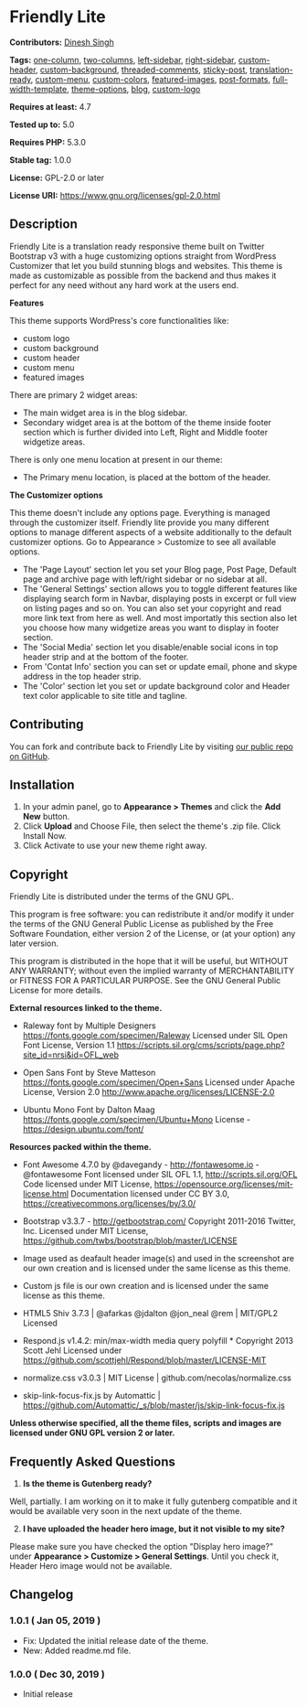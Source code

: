 ﻿# Friendly Lite #

**Contributors:** [Dinesh Singh](https://profiles.wordpress.org/dinesh1985singh/)

**Tags:** [one-column](https://wordpress.org/themes/tags/one-column/), [two-columns](https://wordpress.org/themes/tags/two-columns/), [left-sidebar](https://wordpress.org/themes/tags/left-sidebar/), [right-sidebar](https://wordpress.org/themes/tags/right-sidebar/), [custom-header](https://wordpress.org/themes/tags/custom-header/), [custom-background](https://wordpress.org/themes/tags/custom-background/), [threaded-comments](https://wordpress.org/themes/tags/threaded-comments/), [sticky-post](https://wordpress.org/themes/tags/sticky-post/), [translation-ready](https://wordpress.org/themes/tags/translation-ready/), [custom-menu](https://wordpress.org/themes/tags/custom-menu/), [custom-colors](https://wordpress.org/themes/tags/custom-colors/), [featured-images](https://wordpress.org/themes/tags/featured-images/), [post-formats](https://wordpress.org/themes/tags/post-formats/), [full-width-template](https://wordpress.org/themes/tags/full-width-template/), [theme-options](https://wordpress.org/themes/tags/theme-options/), [blog](https://wordpress.org/themes/tags/blog/), [custom-logo](https://wordpress.org/themes/tags/custom-logo/)

**Requires at least:** 4.7

**Tested up to:**      5.0

**Requires PHP:**      5.3.0

**Stable tag:**        1.0.0

**License:**           GPL-2.0 or later

**License URI:**       https://www.gnu.org/licenses/gpl-2.0.html


## Description ##

Friendly Lite is a translation ready responsive theme built on Twitter Bootstrap v3 with a huge customizing options straight from WordPress Customizer that let you build stunning blogs and websites. This theme is made as customizable as possible from the backend and thus makes it perfect for any need without any hard work at the users end. 

**Features**

This theme supports WordPress's core functionalities like:

 - custom logo 
 - custom background
 - custom header
 - custom menu
 - featured images

There are primary 2 widget areas:

 - The main widget area is in the blog sidebar.
 - Secondary widget area is at the bottom of the theme inside footer section which is further divided into Left, Right and Middle footer widgetize areas. 

There is only one menu location at present in our theme:

- The Primary menu location, is placed at the bottom of the header.

**The Customizer options**

This theme doesn't include any options page. Everything is managed through the customizer itself. Friendly lite provide you many different options to manage different aspects of a website additionally to the default customizer options. Go to Appearance > Customize to see all available options.
 - The 'Page Layout' section let you set your Blog page, Post Page, Default page and archive page with left/right sidebar or no sidebar at all.
 - The 'General Settings' section allows you to toggle different features like displaying search form in Navbar, displaying posts in excerpt or full view on listing pages and so on. You can also set your copyright and read more link text from here as well. And most importatly this section also let you choose how many widgetize areas you want to display in footer section.
 - The 'Social Media' section let you disable/enable social icons in top header strip and at the bottom of the footer.
 - From 'Contat Info' section you can set or update email, phone and skype address in the top header strip.
 - The 'Color' section let you set or update background color and Header text color applicable to site title and tagline.

## Contributing ##

You can fork and contribute back to Friendly Lite by visiting [our public repo on GitHub](https://github.com/dinesh1985singh/friendly-lite).

## Installation ##

1. In your admin panel, go to **Appearance > Themes** and click the **Add New** button.
2. Click **Upload** and Choose File, then select the theme's .zip file. Click Install Now.
3. Click Activate to use your new theme right away.

## Copyright ##

Friendly Lite is distributed under the terms of the GNU GPL.

This program is free software: you can redistribute it and/or modify
it under the terms of the GNU General Public License as published by
the Free Software Foundation, either version 2 of the License, or
(at your option) any later version.

This program is distributed in the hope that it will be useful,
but WITHOUT ANY WARRANTY; without even the implied warranty of
MERCHANTABILITY or FITNESS FOR A PARTICULAR PURPOSE. See the
GNU General Public License for more details.

**External resources linked to the theme.**
 
* Raleway font by Multiple Designers https://fonts.google.com/specimen/Raleway
  Licensed under SIL Open Font License, Version 1.1 https://scripts.sil.org/cms/scripts/page.php?site_id=nrsi&id=OFL_web

* Open Sans Font by Steve Matteson https://fonts.google.com/specimen/Open+Sans 
  Licensed under Apache License, Version 2.0 http://www.apache.org/licenses/LICENSE-2.0

* Ubuntu Mono Font by Dalton Maag https://fonts.google.com/specimen/Ubuntu+Mono
  License - https://design.ubuntu.com/font/

**Resources packed within the theme.**

* Font Awesome 4.7.0 by @davegandy - http://fontawesome.io - @fontawesome
  Font licensed under SIL OFL 1.1, http://scripts.sil.org/OFL
  Code licensed under MIT License, https://opensource.org/licenses/mit-license.html
  Documentation licensed under CC BY 3.0, https://creativecommons.org/licenses/by/3.0/

* Bootstrap v3.3.7 - http://getbootstrap.com/
  Copyright 2011-2016 Twitter, Inc. 
  Licensed under MIT License, https://github.com/twbs/bootstrap/blob/master/LICENSE

* Image used as deafault header image(s) and used in the screenshot are our own creation and is licensed under the same license as this theme.
* Custom js file is our own creation and is licensed under the same license as this theme.
* HTML5 Shiv 3.7.3 | @afarkas @jdalton @jon_neal @rem | MIT/GPL2 Licensed
* Respond.js v1.4.2: min/max-width media query polyfill * Copyright 2013 Scott Jehl
  Licensed under https://github.com/scottjehl/Respond/blob/master/LICENSE-MIT
* normalize.css v3.0.3 | MIT License | github.com/necolas/normalize.css
* skip-link-focus-fix.js by Automattic | https://github.com/Automattic/_s/blob/master/js/skip-link-focus-fix.js

**Unless otherwise specified, all the theme files, scripts and images are licensed under GNU GPL version 2 or later.**


## Frequently Asked Questions ##

1. **Is the theme is Gutenberg ready?**

Well, partially. I am working on it to make it fully gutenberg compatible and it would be available very soon in the next update of the theme. 

2. **I have uploaded the header hero image, but it not visible to my site?**

Please make sure you have checked the option "Display hero image?" under **Appearance > Customize > General Settings**. Until you check it, Header Hero image would not be available. 


## Changelog ##

### 1.0.1 ( Jan 05, 2019 ) ###
* Fix: Updated the initial release date of the theme.
* New: Added readme.md file.

### 1.0.0 ( Dec 30, 2019 ) ###
* Initial release